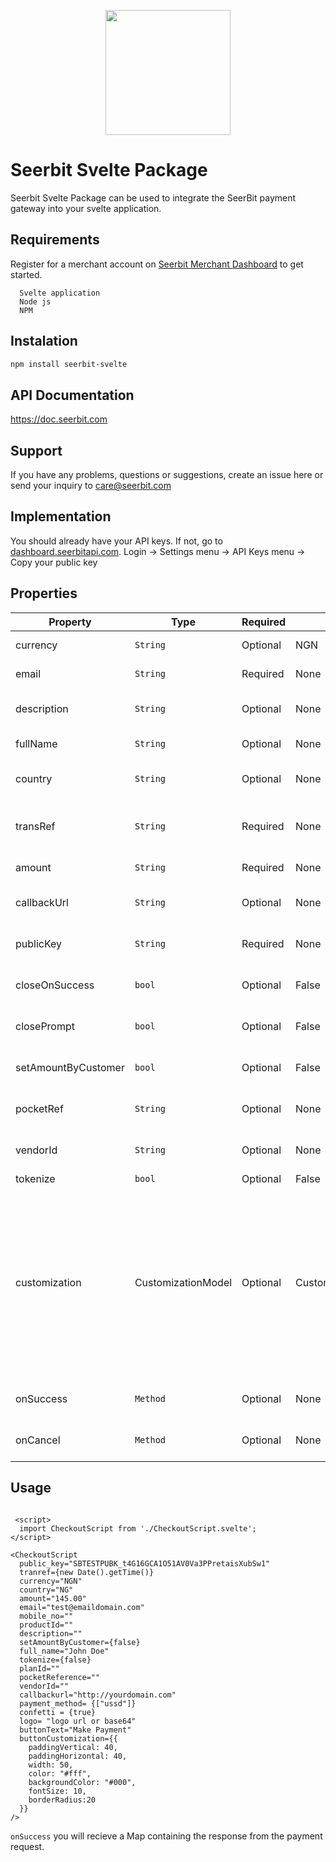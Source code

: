 <p align="center">
<img width="200" valign="top" src="https://assets.seerbitapi.com/images/seerbit_logo_type.png" data-canonical-src="https://assets.seerbitapi.com/images/seerbit_logo_type.png" style="max-width:100%; ">
</p>
 
# Seerbit Svelte Package
 
Seerbit Svelte Package can be used to integrate the SeerBit payment gateway into your svelte application.
 
## Requirements
 
Register for a merchant account on [Seerbit Merchant Dashboard](https://dashboard.seerbitapi.com) to get started.
 
```
  Svelte application
  Node js
  NPM
```
 
 ## Instalation

```bash
npm install seerbit-svelte
```

## API Documentation

https://doc.seerbit.com

## Support

If you have any problems, questions or suggestions, create an issue here or send your inquiry to care@seerbit.com

## Implementation

You should already have your API keys. If not, go to [dashboard.seerbitapi.com](https://dashboard.seerbitapi.com). Login -> Settings menu -> API Keys menu -> Copy your public key

## Properties

| Property            | Type               | Required | Default            | Desc                                                                                                                                                                                                                                    |
| ------------------- | ------------------ | -------- | ------------------ | --------------------------------------------------------------------------------------------------------------------------------------------------------------------------------------------------------------------------------------- |
| currency            | `String`           | Optional | NGN                | The currency for the transaction e.g NGN                                                                                                                                                                                                |
| email               | `String`           | Required | None               | The email of the user to be charged                                                                                                                                                                                                     |
| description         | `String`           | Optional | None               | The transaction description which is optional                                                                                                                                                                                           |
| fullName            | `String`           | Optional | None               | The fullname of the user to be charged                                                                                                                                                                                                  |
| country             | `String`           | Optional | None               | Transaction country which can be optional                                                                                                                                                                                               |
| transRef            | `String`           | Required | None               | Set a unique transaction reference for every transaction                                                                                                                                                                                |
| amount              | `String`           | Required | None               | The transaction amount in kobo                                                                                                                                                                                                          |
| callbackUrl         | `String`           | Optional | None               | This is the redirect url when transaction is successful                                                                                                                                                                                 |
| publicKey           | `String`           | Required | None               | Your Public key or see above step to get yours                                                                                                                                                                                          |
| closeOnSuccess      | `bool`             | Optional | False              | Close checkout when trasaction is successful                                                                                                                                                                                            |
| closePrompt         | `bool`             | Optional | False              | Close the checkout page if transaction is not initiated                                                                                                                                                                                 |
| setAmountByCustomer | `bool`             | Optional | False              | Set to true if you want user to enter transaction amount                                                                                                                                                                                |
| pocketRef           | `String`           | Optional | None               | This is your pocket reference for vendors with pocket                                                                                                                                                                                   |
| vendorId            | `String`           | Optional | None               | This is the vendorId of your business using pocket                                                                                                                                                                                      |
| tokenize            | `bool`             | Optional | False              | Tokenize card                                                                                                                                                                                                                           |
| customization       | CustomizationModel | Optional | CustomizationModel | CustomizationMode( borderColor: "#000000", backgroundColor: "#004C64", buttonColor: "#0084A0", paymentMethod:[PayChannel.card, PayChannel.account, PayChannel.transfer, PayChannel.momo], confetti: false , logo: "logo_url or base64") |
| onSuccess           | `Method`           | Optional | None               | Callback method if transaction was successful                                                                                                                                                                                           |
| onCancel            | `Method`           | Optional | None               | Callback method if transaction was cancelled                                                                                                                                                                                            |

## Usage

```Svelte page

 <script>
  import CheckoutScript from './CheckoutScript.svelte';
</script>

<CheckoutScript
  public_key="SBTESTPUBK_t4G16GCA1O51AV0Va3PPretaisXubSw1"
  tranref={new Date().getTime()}
  currency="NGN"
  country="NG"
  amount="145.00"
  email="test@emaildomain.com"
  mobile_no=""
  productId=""
  description=""
  setAmountByCustomer={false}
  full_name="John Doe"
  tokenize={false}
  planId=""
  pocketReference=""
  vendorId=""
  callbackurl="http://yourdomain.com"
  payment_method= {["ussd"]}
  confetti = {true}
  logo= "logo url or base64"
  buttonText="Make Payment"
  buttonCustomization={{
    paddingVertical: 40,
    paddingHorizontal: 40,
    width: 50,
    color: "#fff",
    backgroundColor: "#000",
    fontSize: 10,
    borderRadius:20
  }}
/>

```

`onSuccess` you will recieve a Map containing the response from the payment request.
